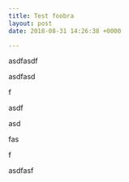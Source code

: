 ```yaml
---
title: Test foobra
layout: post
date: 2018-08-31 14:26:38 +0000

---
```

asdfasdf

asdfasd

f

asdf

asd

fas

f

asdfasf